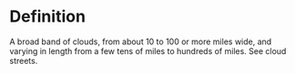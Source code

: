 # Definition

A broad band of clouds, from about 10 to 100 or more miles wide, and
varying in length from a few tens of miles to hundreds of miles. See
cloud streets.
